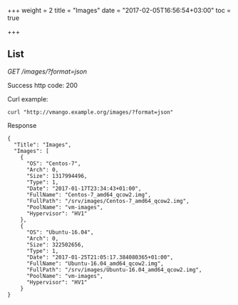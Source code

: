 +++
weight = 2
title = "Images"
date = "2017-02-05T16:56:54+03:00"
toc = true

+++

## List

*GET /images/?format=json*

Success http code: 200

Curl example:

    curl "http://vmango.example.org/images/?format=json"

Response

    {
      "Title": "Images",
      "Images": [
        {
          "OS": "Centos-7",
          "Arch": 0,
          "Size": 1317994496,
          "Type": 1,
          "Date": "2017-01-17T23:34:43+01:00",
          "FullName": "Centos-7_amd64_qcow2.img",
          "FullPath": "/srv/images/Centos-7_amd64_qcow2.img",
          "PoolName": "vm-images",
          "Hypervisor": "HV1"
        },
        {
          "OS": "Ubuntu-16.04",
          "Arch": 0,
          "Size": 322502656,
          "Type": 1,
          "Date": "2017-01-25T21:05:17.384080365+01:00",
          "FullName": "Ubuntu-16.04_amd64_qcow2.img",
          "FullPath": "/srv/images/Ubuntu-16.04_amd64_qcow2.img",
          "PoolName": "vm-images",
          "Hypervisor": "HV1"
        }
    }
